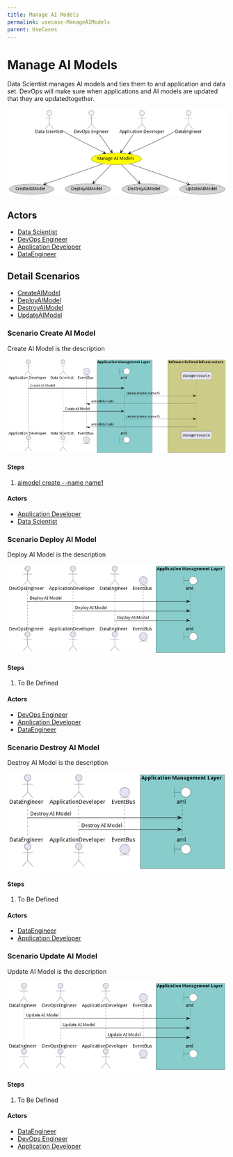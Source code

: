 ```yaml
---
title: Manage AI Models
permalink: usecase-ManageAIModels
parent: UseCases
---
```

# Manage AI Models

Data Scientist manages AI models and ties them to and application and data set. DevOps will make sure when applications and AI models are updated that they are updatedtogether.

![Activities Diagram](./Activities.png)

## Actors

* [Data Scientist](actor-datascientist)
* [DevOps Engineer](actor-devops)
* [Application Developer](actor-applicationdeveloper)
* [DataEngineer](actor-dataengineer)











## Detail Scenarios

* [CreateAIModel](#scenario-CreateAIModel)
* [DeployAIModel](#scenario-DeployAIModel)
* [DestroyAIModel](#scenario-DestroyAIModel)
* [UpdateAIModel](#scenario-UpdateAIModel)



### Scenario Create AI Model

Create AI Model is the description

![Scenario CreateAIModel](./CreateAIModel.png)

#### Steps
1. [aimodel create --name name1](#action-aimodel-create)

#### Actors

* [Application Developer](actor-applicationdeveloper)
* [Data Scientist](actor-datascientist)



### Scenario Deploy AI Model

Deploy AI Model is the description

![Scenario DeployAIModel](./DeployAIModel.png)

#### Steps
1. To Be Defined

#### Actors

* [DevOps Engineer](actor-devops)
* [Application Developer](actor-applicationdeveloper)
* [DataEngineer](actor-dataengineer)



### Scenario Destroy AI Model

Destroy AI Model is the description

![Scenario DestroyAIModel](./DestroyAIModel.png)

#### Steps
1. To Be Defined

#### Actors

* [DataEngineer](actor-dataengineer)
* [Application Developer](actor-applicationdeveloper)



### Scenario Update AI Model

Update AI Model is the description

![Scenario UpdateAIModel](./UpdateAIModel.png)

#### Steps
1. To Be Defined

#### Actors

* [DataEngineer](actor-dataengineer)
* [DevOps Engineer](actor-devops)
* [Application Developer](actor-applicationdeveloper)





